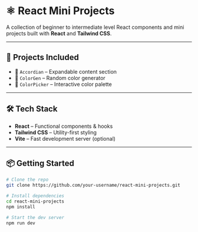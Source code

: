 # ⚛️ React Mini Projects

A collection of beginner to intermediate level React components and mini projects built with **React** and **Tailwind CSS**.

---

## 📁 Projects Included

- 📂 `Accordian` – Expandable content section  
- 🎨 `ColorGen` – Random color generator  
- 🎯 `ColorPicker` – Interactive color palette  
<!-- - 🖼 `ImageSlider` – Simple image carousel   -->
<!-- - ⭐ `StarRating` – Clickable star rating UI   -->
<!-- - ⏱ `StopWatch` – Start/pause/reset timer   -->
<!-- - 🌳 `Tree View` – Collapsible file/folder structure    -->
<!-- 🔗 `TreeLink` – Tree layout with navigation links   -->

---

## 🛠 Tech Stack

- **React** – Functional components & hooks  
- **Tailwind CSS** – Utility-first styling  
- **Vite** – Fast development server (optional)  

---

## 📦 Getting Started

```bash
# Clone the repo
git clone https://github.com/your-username/react-mini-projects.git

# Install dependencies
cd react-mini-projects
npm install

# Start the dev server
npm run dev
